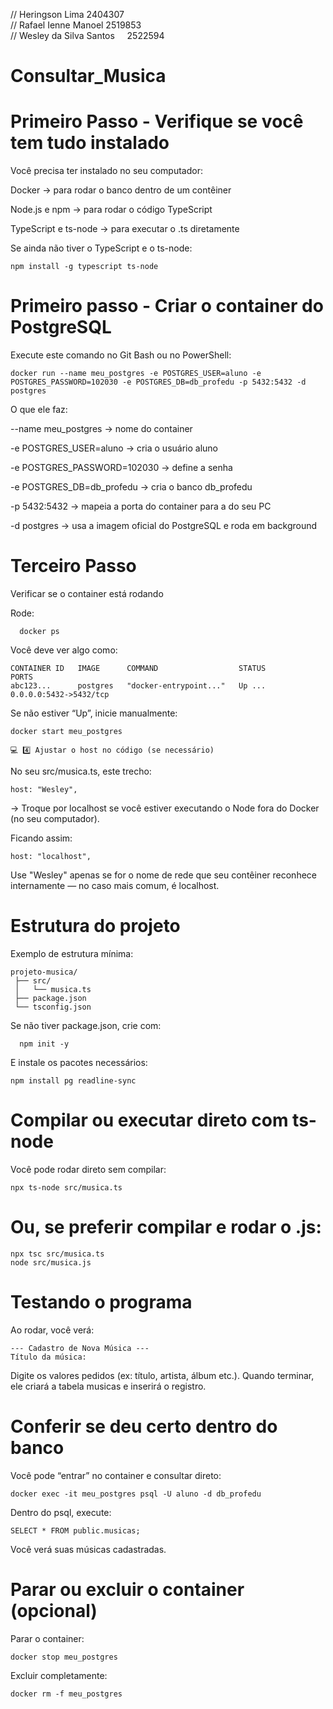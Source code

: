 // Heringson Lima             2404307   
// Rafael Ienne Manoel        2519853   
// Wesley da Silva Santos     2522594

# Consultar_Musica

# Primeiro Passo - Verifique se você tem tudo instalado
  
Você precisa ter instalado no seu computador:

Docker → para rodar o banco dentro de um contêiner

Node.js e npm → para rodar o código TypeScript

TypeScript e ts-node → para executar o .ts diretamente

Se ainda não tiver o TypeScript e o ts-node:

    npm install -g typescript ts-node

 #  Primeiro passo - Criar o container do PostgreSQL

Execute este comando no Git Bash ou no PowerShell:

    docker run --name meu_postgres -e POSTGRES_USER=aluno -e POSTGRES_PASSWORD=102030 -e POSTGRES_DB=db_profedu -p 5432:5432 -d postgres

 O que ele faz:

--name meu_postgres → nome do container

-e POSTGRES_USER=aluno → cria o usuário aluno

-e POSTGRES_PASSWORD=102030 → define a senha

-e POSTGRES_DB=db_profedu → cria o banco db_profedu

-p 5432:5432 → mapeia a porta do container para a do seu PC

-d postgres → usa a imagem oficial do PostgreSQL e roda em background

# Terceiro Passo
Verificar se o container está rodando

Rode:

      docker ps


Você deve ver algo como:

    CONTAINER ID   IMAGE      COMMAND                  STATUS         PORTS
    abc123...      postgres   "docker-entrypoint..."   Up ...         0.0.0.0:5432->5432/tcp


Se não estiver “Up”, inicie manualmente:

    docker start meu_postgres

    💻 4️⃣ Ajustar o host no código (se necessário)

No seu src/musica.ts, este trecho:

    host: "Wesley",


→ Troque por localhost se você estiver executando o Node fora do Docker (no seu computador).

Ficando assim:

    host: "localhost",


Use "Wesley" apenas se for o nome de rede que seu contêiner reconhece internamente — no caso mais comum, é localhost.

#  Estrutura do projeto

Exemplo de estrutura mínima:

    projeto-musica/
     ├── src/
     │   └── musica.ts
     ├── package.json
     └── tsconfig.json


Se não tiver package.json, crie com:

      npm init -y

E instale os pacotes necessários:

    npm install pg readline-sync

#  Compilar ou executar direto com ts-node

Você pode rodar direto sem compilar:

    npx ts-node src/musica.ts


# Ou, se preferir compilar e rodar o .js:

    npx tsc src/musica.ts
    node src/musica.js

# Testando o programa

Ao rodar, você verá:

    --- Cadastro de Nova Música ---
    Título da música:


Digite os valores pedidos (ex: título, artista, álbum etc.).
Quando terminar, ele criará a tabela musicas e inserirá o registro.

#  Conferir se deu certo dentro do banco

Você pode “entrar” no container e consultar direto:

    docker exec -it meu_postgres psql -U aluno -d db_profedu


Dentro do psql, execute:

    SELECT * FROM public.musicas;


Você verá suas músicas cadastradas.

#  Parar ou excluir o container (opcional)

Parar o container:

    docker stop meu_postgres


Excluir completamente:

    docker rm -f meu_postgres
